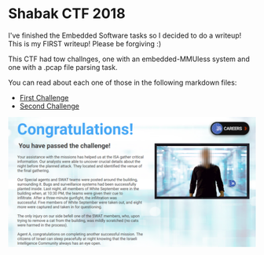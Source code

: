 # Shabak CTF 2018

I've finished the Embedded Software tasks so I decided to do a writeup!
This is my FIRST writeup! Please be forgiving :)

This CTF had tow challnges, one with an embedded-MMUless system and one with a .pcap file parsing task.

You can read about each one of those in the following markdown files:
  * [First Challenge](01/README.md)
  * [Second Challenge](02/README.md)

![woohoo](congrats.png)
